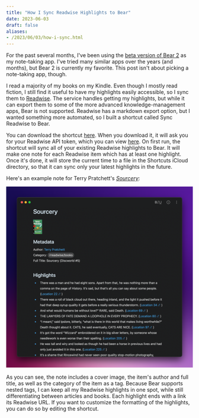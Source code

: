 ```yaml
---
title: "How I Sync Readwise Highlights to Bear"
date: 2023-06-03
draft: false
aliases:
- /2023/06/03/how-i-sync.html
---
```


For the past several months, I've been using the [beta version of Bear 2](https://beta.bear.app/t/the-bear-2-beta-is-here/9115) as my note-taking app. I've tried many similar apps over the years (and months), but Bear 2 is currently my favorite. This post isn't about picking a note-taking app, though.

I read a majority of my books on my Kindle. Even though I mostly read fiction, I still find it useful to have my highlights easily accessible, so I sync them to [Readwise](https://readwise.io). The service handles getting my highlights, but while it can export them to some of the more advanced knowledge-management apps, Bear is not supported. Readwise has a markdown export option, but I wanted something more automated, so I built a shortcut called Sync Readwise to Bear.

You can download the shortcut [here](https://www.icloud.com/shortcuts/44fab0b31b424fd4a9559003b1cae8ac). When you download it, it will ask you for your Readwise API token, which you can view [here](https://readwise.io/access_token). On first run, the shortcut will sync all of your existing Readwise highlights to Bear. It will make one note for each Readwise item which has at least one highlight. Once it's done, it will store the current time to a file in the Shortcuts iCloud directory, so that it can sync only your latest highlights in the future.

Here's an example note for Terry Pratchett's [*Sourcery*](https://bookshop.org/p/books/sourcery-terry-pratchett/454117?ean=9780062225726):

![Sourcery note](sourcery.png)

As you can see, the note includes a cover image, the item's author and full title, as well as the category of the item as a tag. Because Bear supports nested tags, I can keep all my Readwise highlights in one spot, while still differentiating between articles and books. Each highlight ends with a link its Readwise URL. If you want to customize the formatting of the highlights, you can do so by editing the shortcut.

